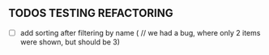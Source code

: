 ## TODOS TESTING REFACTORING

- [ ] add sorting after filtering by name ( // we had a bug, where only 2 items were shown, but should be 3)

